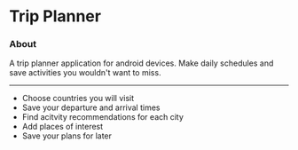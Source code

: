 # Trip Planner

### About
A trip planner application for android devices. 
Make daily schedules and save activities you wouldn't want to miss.
***
* Choose countries you will visit
* Save your departure and arrival times
* Find acitvity recommendations for each city
* Add places of interest
* Save your plans for later
